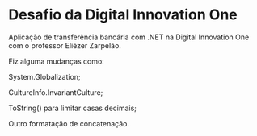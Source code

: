 # Desafio da Digital Innovation One

Aplicação de transferência bancária com .NET na Digital Innovation One com o professor Eliézer Zarpelão.



Fiz alguma mudanças como:

System.Globalization;

CultureInfo.InvariantCulture;

ToString() para limitar casas decimais;

Outro formatação de concatenação.
